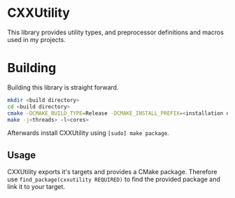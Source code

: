 # CXXUtility

This library provides utility types, and preprocessor definitions and macros used in my projects.

# Building

Building this library is straight forward.

```bash
mkdir <build directory>
cd <build directory>
cmake -DCMAKE_BUILD_TYPE=Release -DCMAKE_INSTALL_PREFIX=<installation directory> <path to repository>
make -j<threads> -l<cores>
```

Afterwards install CXXUtility using `[sudo] make package`.

## Usage

CXXUtility exports it's targets and provides a CMake package. Therefore use `find_package(cxxutility REQUIRED)` to find the provided package and link it to your target.
